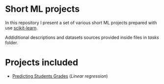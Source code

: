 # Short ML projects
In this repository I present a set of various short ML projects prepared with use [scikit-learn](https://github.com/scikit-learn/scikit-learn).

Addiditional descriptions and datasets sources provided inside files in *tasks* folder.

# Projects included
- [Predicting Students Grades](https://github.com/hvkat/short-ml-projects/tree/main/tasks/students-grades) (*Linear regression*)


